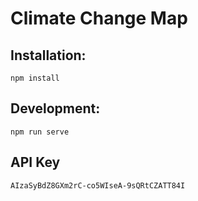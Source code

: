 # Climate Change Map

## Installation:
`npm install`

## Development:
`npm run serve`

## API Key
`AIzaSyBdZ8GXm2rC-co5WIseA-9sQRtCZATT84I`